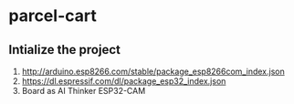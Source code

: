 # parcel-cart

## Intialize the project
1. http://arduino.esp8266.com/stable/package_esp8266com_index.json
2. https://dl.espressif.com/dl/package_esp32_index.json
3. Board as AI Thinker ESP32-CAM